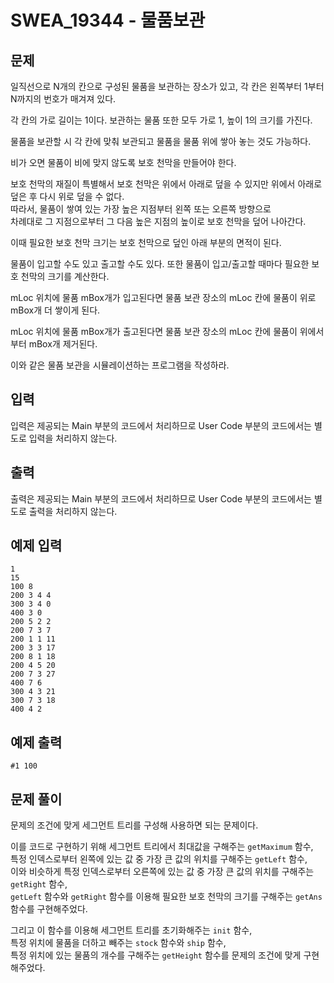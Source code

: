 # SWEA_19344 - 물품보관

## 문제

일직선으로 N개의 칸으로 구성된 물품을 보관하는 장소가 있고, 각 칸은 왼쪽부터 1부터 N까지의 번호가 매겨져 있다.

각 칸의 가로 길이는 1이다. 보관하는 물품 또한 모두 가로 1, 높이 1의 크기를 가진다.

물품을 보관할 시 각 칸에 맞춰 보관되고 물품을 물품 위에 쌓아 놓는 것도 가능하다.

비가 오면 물품이 비에 맞지 않도록 보호 천막을 만들어야 한다.

보호 천막의 재질이 특별해서 보호 천막은 위에서 아래로 덮을 수 있지만 위에서 아래로 덮은 후 다시 위로 덮을 수 없다.  
따라서, 물품이 쌓여 있는 가장 높은 지점부터 왼쪽 또는 오른쪽 방향으로  
차례대로 그 지점으로부터 그 다음 높은 지점의 높이로 보호 천막을 덮어 나아간다.

이때 필요한 보호 천막 크기는 보호 천막으로 덮인 아래 부분의 면적이 된다.

물품이 입고할 수도 있고 출고할 수도 있다. 또한 물품이 입고/출고할 때마다 필요한 보호 천막의 크기를 계산한다.

mLoc 위치에 물품 mBox개가 입고된다면 물품 보관 장소의 mLoc 칸에 물품이 위로 mBox개 더 쌓이게 된다.

mLoc 위치에 물품 mBox개가 출고된다면 물품 보관 장소의 mLoc 칸에 물품이 위에서부터 mBox개 제거된다.

이와 같은 물품 보관을 시뮬레이션하는 프로그램을 작성하라.

## 입력

입력은 제공되는 Main 부분의 코드에서 처리하므로 User Code 부분의 코드에서는 별도로 입력을 처리하지 않는다.

## 출력

출력은 제공되는 Main 부분의 코드에서 처리하므로 User Code 부분의 코드에서는 별도로 출력을 처리하지 않는다.

## 예제 입력

```
1
15
100 8
200 3 4 4
300 3 4 0
400 3 0
200 5 2 2
200 7 3 7
200 1 1 11
200 3 3 17
200 8 1 18
200 4 5 20
200 7 3 27
400 7 6
300 4 3 21
300 7 3 18
400 4 2
```

## 예제 출력

```
#1 100
```

## 문제 풀이

문제의 조건에 맞게 세그먼트 트리를 구성해 사용하면 되는 문제이다.

이를 코드로 구현하기 위해 세그먼트 트리에서 최대값을 구해주는 `getMaximum` 함수,  
특정 인덱스로부터 왼쪽에 있는 값 중 가장 큰 값의 위치를 구해주는 `getLeft` 함수,  
이와 비슷하게 특정 인덱스로부터 오른쪽에 있는 값 중 가장 큰 값의 위치를 구해주는 `getRight` 함수,  
`getLeft` 함수와 `getRight` 함수를 이용해 필요한 보호 천막의 크기를 구해주는 `getAns` 함수를 구현해주었다.

그리고 이 함수를 이용해 세그먼트 트리를 초기화해주는 `init` 함수,  
특정 위치에 물품을 더하고 빼주는 `stock` 함수와 `ship` 함수,  
특정 위치에 있는 물품의 개수를 구해주는 `getHeight` 함수를 문제의 조건에 맞게 구현해주었다.
